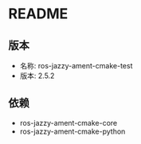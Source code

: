 # README

## 版本

- 名称: ros-jazzy-ament-cmake-test
- 版本: 2.5.2

## 依赖

- ros-jazzy-ament-cmake-core
- ros-jazzy-ament-cmake-python